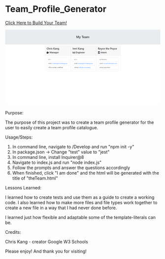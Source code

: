 # Team_Profile_Generator
[Click Here to Build Your Team!]("")

![Screenshot](images\08-Challenge-Screenshot.png)

Purpose:

The purpose of this project was to create a team profile generator for the user to easily create a team profile catalogue. 

Usage/Steps:

1. In command line, navigate to /Develop and run "npm init -y"
2. In package.json -> Change "test" value to "jest"
3. In command line, install Inquirer@8
4. Navigate to index.js and run "node index.js"
5. Follow the prompts and answer the questions accordingly
6. When finished, click "I am done" and the html will be generated with the title of "theTeam.html"

Lessons Learned:

I learned how to create tests and use them as a guide to create a working code. I also learned how to make more files and file types work together to create a new file in a way that I had never done before. 

I learned just how flexible and adaptable some of the template-literals can be.

Credits:

Chris Kang - creator
Google
W3 Schools


Please enjoy! And thank you for visiting!

